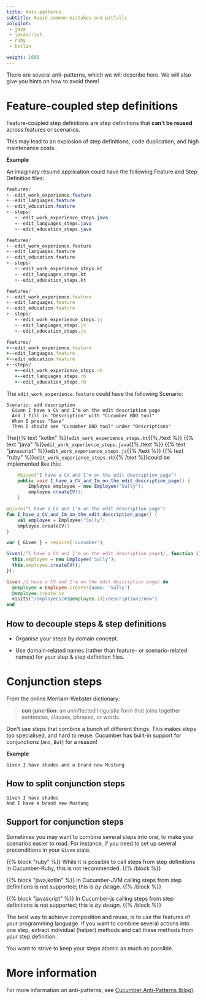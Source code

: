 ```yaml
---
title: Anti-patterns
subtitle: Avoid common mistakes and pitfalls
polyglot:
 - java
 - javascript
 - ruby
 - kotlin

weight: 1600
---
```


There are several anti-patterns, which we will describe here. We will also give you hints on how to avoid them!

# Feature-coupled step definitions

Feature-coupled step definitions are step definitions that **can't be reused** across features or scenarios.

This may lead to an explosion of step definitions, code duplication, and high maintenance costs.

**Example**

An imaginary résumé application could have the following Feature and Step Definition files:

```java
features/
+--edit_work_experience.feature
+--edit_languages.feature
+--edit_education.feature
+--steps/
   +--edit_work_experience_steps.java
   +--edit_languages_steps.java
   +--edit_education_steps.java
```

```kotlin
features/
+--edit_work_experience.feature
+--edit_languages.feature
+--edit_education.feature
+--steps/
   +--edit_work_experience_steps.kt
   +--edit_languages_steps.kt
   +--edit_education_steps.kt
```

```javascript
features/
+--edit_work_experience.feature
+--edit_languages.feature
+--edit_education.feature
+--steps/
   +--edit_work_experience_steps.js
   +--edit_languages_steps.js
   +--edit_education_steps.js
```

```ruby
features/
+--edit_work_experience.feature
+--edit_languages.feature
+--edit_education.feature
+--steps/
   +--edit_work_experience_steps.rb
   +--edit_languages_steps.rb
   +--edit_education_steps.rb
```

The `edit_work_experience.feature` could have the following Scenario:

```
Scenario: add description
  Given I have a CV and I'm on the edit description page
  And I fill in "Description" with "Cucumber BDD tool"
  When I press "Save"
  Then I should see "Cucumber BDD tool" under "Descriptions"
```
The{{% text "kotlin" %}}`edit_work_experience_steps.kt`{{% /text %}}
{{% text "java" %}}`edit_work_experience_steps.java`{{% /text %}}
{{% text "javascript" %}}`edit_work_experience_steps.js`{{% /text %}}
{{% text "ruby" %}}`edit_work_experience_steps.rb`{{% /text %}}could be implemented like this:

```java
    @Given("I have a CV and I'm on the edit description page")
    public void I_have_a_CV_and_Im_on_the_edit_description_page() {
        Employee employee = new Employee("Sally");
        employee.createCV();
    }
```

```kotlin
@Given("I have a CV and I'm on the edit description page")
fun I_have_a_CV_and_Im_on_the_edit_description_page() {
    val employee = Employee("Sally")
    employee.createCV()
}
```

```javascript
var { Given } = require('cucumber');

Given(/^I have a CV and I'm on the edit description page$/, function () {
  this.employee = new Employee('Sally');
  this.employee.createCV();
});
```

```ruby
Given /I have a CV and I'm on the edit description page/ do
  @employee = Employee.create!(name: 'Sally')
  @employee.create_cv
  visits("/employees/#{@employee.id}/descriptions/new")
end
```

## How to decouple steps & step definitions

* Organise your steps by domain concept.

* Use domain-related names (rather than feature- or scenario-related names) for your step & step definition files.


# Conjunction steps

From the online Merriam-Webster dictionary:

> **con·junc·tion**: an uninflected linguistic form that joins together sentences, clauses, phrases, or words.

Don't use steps that combine a bunch of different things. This makes steps too specialised, and hard to reuse.
Cucumber has built-in support for conjunctions (`And`, `But`) for a reason!

**Example**

```
Given I have shades and a brand new Mustang
```

## How to split conjunction steps

```
Given I have shades
And I have a brand new Mustang
```

## Support for conjunction steps

Sometimes you may want to combine several steps into one, to make your scenarios easier to read.
For instance, if you need to set up several preconditions in your `Given` state.

{{% block "ruby" %}}
While it is possible to call steps from step definitions in Cucumber-Ruby, this is not recommended.
{{% /block %}}

{{% block "java,kotlin" %}}
In Cucumber-JVM calling steps from step definitions is not supported; this is *by design*.
{{% /block %}}

{{% block "javascript" %}}
In Cucumber-js calling steps from step definitions is not supported; this is *by design*.
{{% /block %}}

The best way to achieve composition and reuse, is to use the features of your programming language. If you want to combine
several actions into one step, extract individual (helper) methods and call these methods from your step definition.

You want to strive to keep your steps atomic as much as possible.

# More information
For more information on anti-patterns, see [Cucumber Anti-Patterns (blog)](http://www.thinkcode.se/blog/2016/06/22/cucumber-antipatterns).
